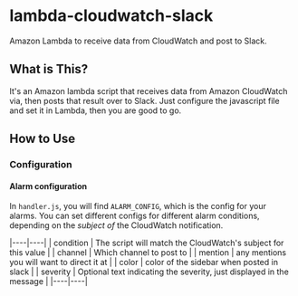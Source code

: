# lambda-cloudwatch-slack
Amazon Lambda to receive data from CloudWatch and post to Slack.

## What is This? 
It's an Amazon lambda script that receives data from Amazon CloudWatch via, then posts that result over to Slack. 
Just configure the javascript file and set it in Lambda, then you are good to go.

## How to Use
### Configuration
#### Alarm configuration
In `handler.js`, you will find `ALARM_CONFIG`, which is the config for your alarms. 
You can set different configs for different alarm conditions, depending on the 
*subject of* the CloudWatch notification.

 |----|----|
 | condition | The script will match the CloudWatch's subject for this value | 
 | channel | Which channel to post to |
 | mention | any mentions you will want to direct it at |
 | color | color of the sidebar when posted in slack | 
 | severity | Optional text indicating the severity, just displayed in the message |
 |----|----|



